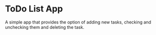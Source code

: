 # ToDo List App

A simple app that provides the option of adding new tasks, checking and unchecking them and deleting the task.
